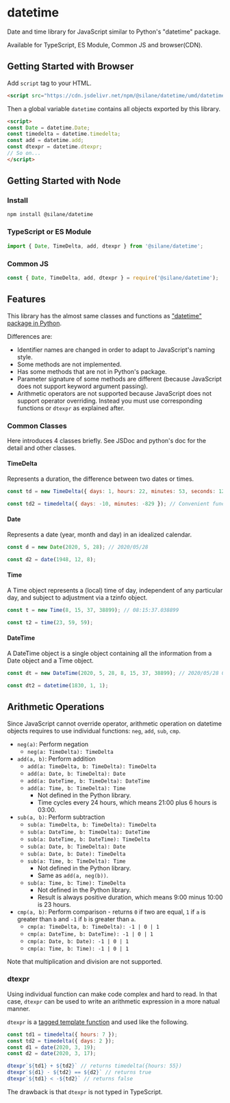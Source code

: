 # datetime

Date and time library for JavaScript similar to Python's "datetime" package.

Available for TypeScript, ES Module, Common JS and browser(CDN).

## Getting Started with Browser
Add `script` tag to your HTML.
```html
<script src="https://cdn.jsdelivr.net/npm/@silane/datetime/umd/datetime.js"></script>
```
Then a global variable `datetime` contains all objects exported by this library.
```html
<script>
const Date = datetime.Date;
const timedelta = datetime.timedelta;
const add = datetime.add;
const dtexpr = datetime.dtexpr;
// So on...
</script>
```

## Getting Started with Node
### Install
```shell
npm install @silane/datetime
```

### TypeScript or ES Module
```javascript
import { Date, TimeDelta, add, dtexpr } from '@silane/datetime';
```

### Common JS
```javascript
const { Date, TimeDelta, add, dtexpr } = require('@silane/datetime');
```

## Features
This library has the almost same classes and functions as ["datetime" package in Python](https://docs.python.org/3/library/datetime.html).

Differences are:
- Identifier names are changed in order to adapt to JavaScript's naming style.
- Some methods are not implemented.
- Has some methods that are not in Python's package.
- Parameter signature of some methods are different (because JavaScript does not support keyword argument passing).
- Arithmetic operators are not supported because JavaScript does not support operator overriding.
  Instead you must use corresponding functions or `dtexpr` as explained after.

### Common Classes
Here introduces 4 classes briefly. See JSDoc and python's doc for the detail and other classes.

#### TimeDelta
Represents a duration, the difference between two dates or times.
```javascript
const td = new TimeDelta({ days: 1, hours: 22, minutes: 53, seconds: 12, microseconds: 324987 });

const td2 = timedelta({ days: -10, minutes: -829 }); // Convenient function without `new`
```
#### Date
Represents a date (year, month and day) in an idealized calendar.
```javascript
const d = new Date(2020, 5, 28); // 2020/05/28

const d2 = date(1948, 12, 8);
```
#### Time
A Time object represents a (local) time of day, independent of any particular
day, and subject to adjustment via a tzinfo object.
```javascript
const t = new Time(8, 15, 37, 38899); // 08:15:37.038899

const t2 = time(23, 59, 59);
```
#### DateTime
A DateTime object is a single object containing all the information from a
Date object and a Time object.
```javascript
const dt = new DateTime(2020, 5, 28, 8, 15, 37, 38899); // 2020/05/28 08:15:37.038899

const dt2 = datetime(1830, 1, 1);
```

## Arithmetic Operations
Since JavaScript cannot override operator, arithmetic operation on datetime objects requires to use individual functions: `neg`, `add`, `sub`, `cmp`.

- `neg(a)`: Perform negation
  - `neg(a: TimeDelta): TimeDelta`
- `add(a, b)`: Perform addition
  - `add(a: TimeDelta, b: TimeDelta): TimeDelta`
  - `add(a: Date, b: TimeDelta): Date`
  - `add(a: DateTime, b: TimeDelta): DateTime`
  - `add(a: Time, b: TimeDelta): Time`
    - Not defined in the Python library.
    - Time cycles every 24 hours, which means 21:00 plus 6 hours is 03:00.
- `sub(a, b)`: Perform subtraction
  - `sub(a: TimeDelta, b: TimeDelta): TimeDelta`
  - `sub(a: DateTime, b: TimeDelta): DateTime`
  - `sub(a: DateTime, b: DateTime): TimeDelta`
  - `sub(a: Date, b: TimeDelta): Date`
  - `sub(a: Date, b: Date): TimeDelta`
  - `sub(a: Time, b: TimeDelta): Time`
    - Not defined in the Python library.
    - Same as `add(a, neg(b))`.
  - `sub(a: Time, b: Time): TimeDelta`
    - Not defined in the Python library.
    - Result is always positive duration, which means 9:00 minus 10:00 is 23 hours.
- `cmp(a, b)`: Perform comparison - returns `0` if two are equal, `1` if `a` is greater than `b` and `-1` if `b` is greater than `a`.
  - `cmp(a: TimeDelta, b: TimeDelta): -1 | 0 | 1`
  - `cmp(a: DateTime, b: DateTime): -1 | 0 | 1`
  - `cmp(a: Date, b: Date): -1 | 0 | 1`
  - `cmp(a: Time, b: Time): -1 | 0 | 1`

Note that multiplication and division are not supported.


### dtexpr
Using individual function can make code complex and hard to read.
In that case, `dtexpr` can be used to write an arithmetic expression in a more natual manner.

`dtexpr` is a [tagged template function](https://developer.mozilla.org/en-US/docs/Web/JavaScript/Reference/Template_literals#Tagged_templates)
and used like the following.
```javascript
const td1 = timedelta({ hours: 7 });
const td2 = timedelta({ days: 2 });
const d1 = date(2020, 3, 19);
const d2 = date(2020, 3, 17);

dtexpr`${td1} + ${td2}` // returns timedelta({hours: 55})
dtexpr`${d1} - ${td2} == ${d2}` // returns true
dtexpr`${td1} < -${td2}` // returns false
```

The drawback is that `dtexpr` is not typed in TypeScript.
